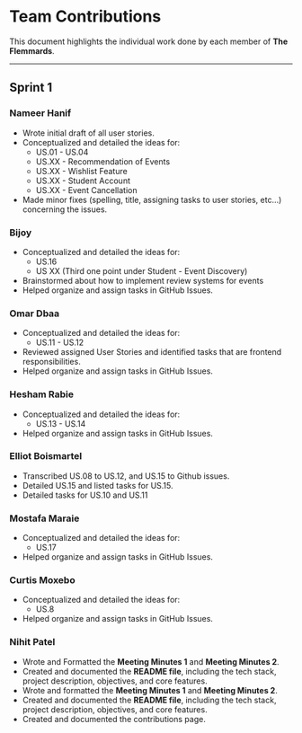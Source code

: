 # Team Contributions

This document highlights the individual work done by each member of **The Flemmards**.

---

## Sprint 1

### Nameer Hanif
- Wrote initial draft of all user stories.
- Conceptualized and detailed the ideas for:
  - US.01 - US.04
  - US.XX - Recommendation of Events
  - US.XX - Wishlist Feature
  - US.XX - Student Account
  - US.XX - Event Cancellation
- Made minor fixes (spelling, title, assigning tasks to user stories, etc...) concerning the issues.

### Bijoy
- Conceptualized and detailed the ideas for:
  - US.16
  - US XX (Third one point under Student - Event Discovery)
- Brainstormed about how to implement review systems for events
- Helped organize and assign tasks in GitHub Issues.

### Omar Dbaa
- Conceptualized and detailed the ideas for:
  - US.11 - US.12
- Reviewed assigned User Stories and identified tasks that are frontend responsibilities.
- Helped organize and assign tasks in GitHub Issues.

### Hesham Rabie
- Conceptualized and detailed the ideas for:
  - US.13 - US.14
- Helped organize and assign tasks in GitHub Issues.
  
### Elliot Boismartel
- Transcribed US.08 to US.12, and US.15 to Github issues.
- Detailed US.15 and listed tasks for US.15.
- Detailed tasks for US.10 and US.11

### Mostafa Maraie
- Conceptualized and detailed the ideas for:
  - US.17
- Helped organize and assign tasks in GitHub Issues.

### Curtis Moxebo
- Conceptualized and detailed the ideas for:
  - US.8
- Helped organize and assign tasks in GitHub Issues.

### Nihit Patel
- Wrote and Formatted the **Meeting Minutes 1** and **Meeting Minutes 2**.  
- Created and documented the **README file**, including the tech stack, project description, objectives, and core features.  
- Wrote and formatted the **Meeting Minutes 1** and **Meeting Minutes 2**.  
- Created and documented the **README file**, including the tech stack, project description, objectives, and core features.
- Created and documented the contributions page.

